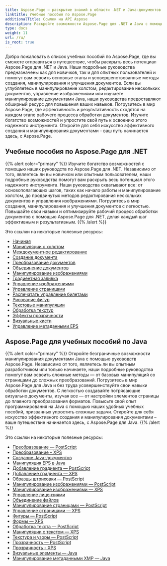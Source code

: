 ```yaml
---
title: Aspose.Page — раскрытие знаний в области .NET и Java-документов
linktitle: Учебные пособия по Aspose.Page
additionalTitle: Ссылки на API Aspose
description: Раскройте возможности Aspose.Page для .NET и Java с помощью подробных руководств. Легкое создание, манипулирование и улучшение мастер-документов.
type: docs
weight: 11
url: /ru/
is_root: true
---
```


Добро пожаловать в список учебных пособий по Aspose.Page, где вы сможете отправиться в путешествие, чтобы раскрыть весь потенциал Aspose.Page для .NET и Java. Наши подробные руководства предназначены как для новичков, так и для опытных пользователей и помогут вам освоить основные этапы и усовершенствованные методы создания, манипулирования и улучшения документов. Если вы углубляетесь в манипулирование холстом, редактирование нескольких документов, управление изображениями или изучаете манипулирование документами Java, наши руководства предоставляют обширный ресурс для повышения ваших навыков. Погрузитесь в мир Aspose.Page, где эффективность и результативность сходятся на каждом этапе рабочего процесса обработки документов. Изучите богатство возможностей и упростите свой путь к освоению этого надежного инструмента. Откройте для себя искусство эффективного создания и манипулирования документами – ваш путь начинается здесь, с Aspose.Page.

## Учебные пособия по Aspose.Page для .NET
{{% alert color="primary" %}}
Изучите богатство возможностей с помощью наших руководств по Aspose.Page для .NET. Независимо от того, являетесь ли вы новичком или опытным пользователем, наши подробные руководства помогут вам раскрыть весь потенциал этого надежного инструмента. Наши руководства охватывают все: от основополагающих шагов, таких как начало работы и манипулирование холстом, до продвинутых методов редактирования нескольких документов и управления изображениями. Погрузитесь в мир создания, манипулирования и улучшения документов с легкостью. Повышайте свои навыки и оптимизируйте рабочий процесс обработки документов с помощью Aspose.Page для .NET, делая каждый шаг эффективным и результативным.
{{% /alert %}}

Это ссылки на некоторые полезные ресурсы:
 
- [Начиная](./net/getting-started/)
- [Манипуляции с холстом](./net/canvas-manipulation/)
- [Междокументное редактирование](./net/cross-document-editing/)
- [Создание документа](./net/document-creation/)
- [Преобразование документов](./net/document-conversion/)
- [Объединение документов](./net/document-merging/)
- [Манипулирование изображениями](./net/image-manipulation/)
- [Градиентная заливка](./net/gradient-fills/)
- [Управление изображениями](./net/image-management/)
- [Управление страницами](./net/page-manipulation/)
- [Распечатать управление билетами](./net/print-ticket-management/)
- [Рисование фигур](./net/drawing-shapes/)
- [Текстовые манипуляции](./net/text-manipulation/)
- [Обработка текстур](./net/texture-handling/)
- [Эффекты прозрачности](./net/transparency-effects/)
- [Визуальные кисти](./net/visual-brushes/)
- [Управление метаданными EPS](./net/eps-metadata-management/)



## Aspose.Page для учебных пособий по Java
{{% alert color="primary" %}}
Откройте безграничные возможности манипулирования документами Java с помощью руководств Aspose.Page. Независимо от того, являетесь ли вы опытным разработчиком или только начинаете, наши подробные руководства помогут вам освоить сложные методы — от базовых манипуляций со страницами до сложных преобразований. Погрузитесь в мир Aspose.Page для Java и без труда усовершенствуйте свои навыки обработки документов. С легкостью создавайте потрясающие визуально документы, изучая все — от настройки элементов страницы до плавного преобразования форматов. Повысьте свой опыт программирования на Java с помощью наших удобных учебных пособий, призванных упростить сложные задачи. Откройте для себя искусство эффективного создания и манипулирования документами – ваше путешествие начинается здесь, с Aspose.Page для Java.
{{% /alert %}}

Это ссылки на некоторые полезные ресурсы:

- [Преобразование — PostScript](./java/postscript-conversion/)
- [Преобразование – XPS](./java/xps-conversion/)
- [Создание Java-документов](./java/document-creation/)
- [Манипуляция EPS в Java](./java/manipulation-eps/)
- [Добавление градиента — PostScript](./java/postscript-gradient-addition/)
- [Добавление градиента — XPS](./java/xps-gradient-addition/)
- [Образцы штриховки — PostScript](./java/postscript-hatch-patterns/)
- [Манипулирование изображениями — PostScript](./java/postscript-image-manipulation/)
- [Манипулирование изображениями — XPS](./java/xps-image-manipulation/)
- [Управление лицензиями](./java/license-management/)
- [Объединение файлов](./java/file-merging/)
- [Манипулирование страницами — PostScript](./java/postscript-page-manipulation/)
- [Управление страницами — XPS](./java/xps-page-manipulation/)
- [Фигуры — PostScript](./java/postscript-shapes/)
- [Формы — XPS](./java/xps-shapes/)
- [Обработка текста — PostScript](./java/postscript-text-manipulation/)
- [Манипуляции с текстом — XPS](./java/xps-text-manipulation/)
- [Текстура и узоры — PostScript](./java/postscript-texture-patterns/)
- [Прозрачность — PostScript](./java/postscript-transparency/)
- [Прозрачность - XPS](./java/xps-transparency/)
- [Визуальные элементы — Java](./java/visual-elements/)
- [Манипулирование метаданными XMP — Java](./java/xmp-metadata-manipulation/)


